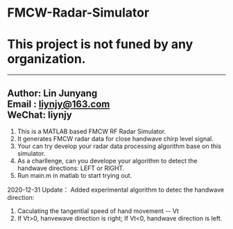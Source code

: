 # FMCW-Radar-Simulator
# This project is not funed by any organization.

-----------------------------------------------------  
  Author: Lin Junyang   
  Email : liynjy@163.com  
  WeChat: liynjy
-----------------------------------------------------

1) This is a MATLAB based FMCW RF Radar Simulator. 
2) It generates FMCW radar data for close handwave chirp level signal. 
3) Your can try develop your radar data processing algorithm base on this simulator.
4) As a charllenge, can you develope your algorithm to detect the handwave directions: LEFT or RIGHT.
5) Run main.m in matlab to start trying out.

2020-12-31 Update：
Added experimental algorithm to detec the handwave direction:
1) Caculating the tangential speed of hand movement -- Vt
2) If Vt>0, hanvewave direction is right; If Vt<0, handwave direction is left.
